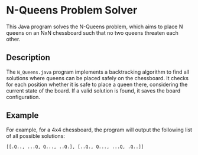 # N-Queens Problem Solver

This Java program solves the N-Queens problem, which aims to place N queens on an NxN chessboard such that no two queens threaten each other.

## Description

The `N_Queens.java` program implements a backtracking algorithm to find all solutions where queens can be placed safely on the chessboard. It checks for each position whether it is safe to place a queen there, considering the current state of the board. If a valid solution is found, it saves the board configuration. 

## Example

For example, for a 4x4 chessboard, the program will output the following list of all possible solutions:
```
[[.Q.., ...Q, Q..., ..Q.], [..Q., Q..., ...Q, .Q..]]

